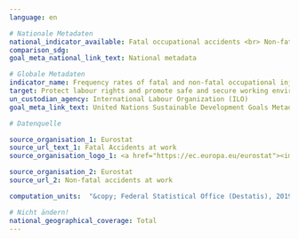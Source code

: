 ```yaml
---
language: en

# Nationale Metadaten
national_indicator_available: Fatal occupational accidents <br> Non-fatal occupational accidents
comparison_sdg:
goal_meta_national_link_text: National metadata

# Globale Metadaten
indicator_name: Frequency rates of fatal and non-fatal occupational injuries, by sex and migrant status
target: Protect labour rights and promote safe and secure working environments for all workers, including migrant workers, in particular women migrants, and those in precarious employment
un_custodian_agency: International Labour Organization (ILO)
goal_meta_link_text: United Nations Sustainable Development Goals Metadata

# Datenquelle

source_organisation_1: Eurostat
source_url_text_1: Fatal Accidents at work
source_organisation_logo_1: <a href="https://ec.europa.eu/eurostat"><img src="https://g205sdgs.github.io/sdg-indicators/public/LogosEn/eurostat.png" alt="Logo Eurostat" /></a>

source_organisation_2: Eurostat
source_url_2: Non-fatal accidents at work

computation_units:  "&copy; Federal Statistical Office (Destatis), 2019"

# Nicht ändern!
national_geographical_coverage: Total
---
```

